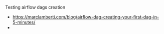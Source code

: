 Testing airflow dags creation

- https://marclamberti.com/blog/airflow-dag-creating-your-first-dag-in-5-minutes/
- 